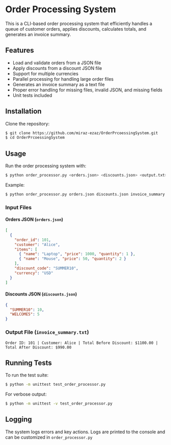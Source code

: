 # Order Processing System

This is a CLI-based order processing system that efficiently handles a queue of customer orders,
applies discounts, calculates totals, and generates an invoice summary.

## Features

- Load and validate orders from a JSON file
- Apply discounts from a discount JSON file
- Support for multiple currencies
- Parallel processing for handling large order files
- Generates an invoice summary as a text file
- Proper error handling for missing files, invalid JSON, and missing fields
- Unit tests included

## Installation

Clone the repository:

```sh
$ git clone https://github.com/miraz-ezaz/OrderPrcoessingSystem.git
$ cd OrderPrcoessingSystem
```

## Usage

Run the order processing system with:

```sh
$ python order_processor.py <orders.json> <discounts.json> <output.txt>
```

Example:

```sh
$ python order_processor.py orders.json discounts.json invoice_summary.txt
```

### Input Files

#### Orders JSON (`orders.json`)

```json
[
  {
    "order_id": 101,
    "customer": "Alice",
    "items": [
      { "name": "Laptop", "price": 1000, "quantity": 1 },
      { "name": "Mouse", "price": 50, "quantity": 2 }
    ],
    "discount_code": "SUMMER10",
    "currency": "USD"
  }
]
```

#### Discounts JSON (`discounts.json`)

```json
{
  "SUMMER10": 10,
  "WELCOME5": 5
}
```

### Output File (`invoice_summary.txt`)

```
Order ID: 101 | Customer: Alice | Total Before Discount: $1100.00 | Total After Discount: $990.00
```

## Running Tests

To run the test suite:

```sh
$ python -m unittest test_order_processor.py
```

For verbose output:

```sh
$ python -m unittest -v test_order_processor.py
```

## Logging

The system logs errors and key actions. Logs are printed to the console and can be customized in `order_processor.py`
